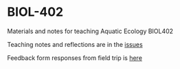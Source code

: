 # BIOL-402
Materials and notes for teaching Aquatic Ecology BIOL402

Teaching notes and reflections are in the [issues](https://github.com/OConnor-Lab-UBC/BIOL-402/issues)

Feedback form responses from field trip is [here](https://docs.google.com/forms/d/124jHRGMe3FNWq7kbWaA9T6j2sDAngOIiwvGET_4jtPE/edit#responses)

